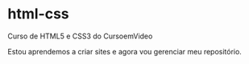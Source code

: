 # html-css
 Curso de HTML5 e CSS3 do CursoemVideo

 Estou aprendemos a criar sites e agora vou gerenciar meu repositório. 
